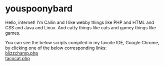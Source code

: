 # youspoonybard

Hello, internet!
I'm Cailin and I like webby things like PHP and HTML and CSS and Java and Linux. 
And catty things like cats and gamey things like games. 

You can see the below scripts compiled in my favoite IDE, Google Chrome, by clicking one of the below corresponding links:<br />
<a href="http://sassydove.com/www/blizzchamp.php">blizzchamp.php</a><br />
<a href="http://sassydove.com/www/palindrome.php">tacocat.php</a>
